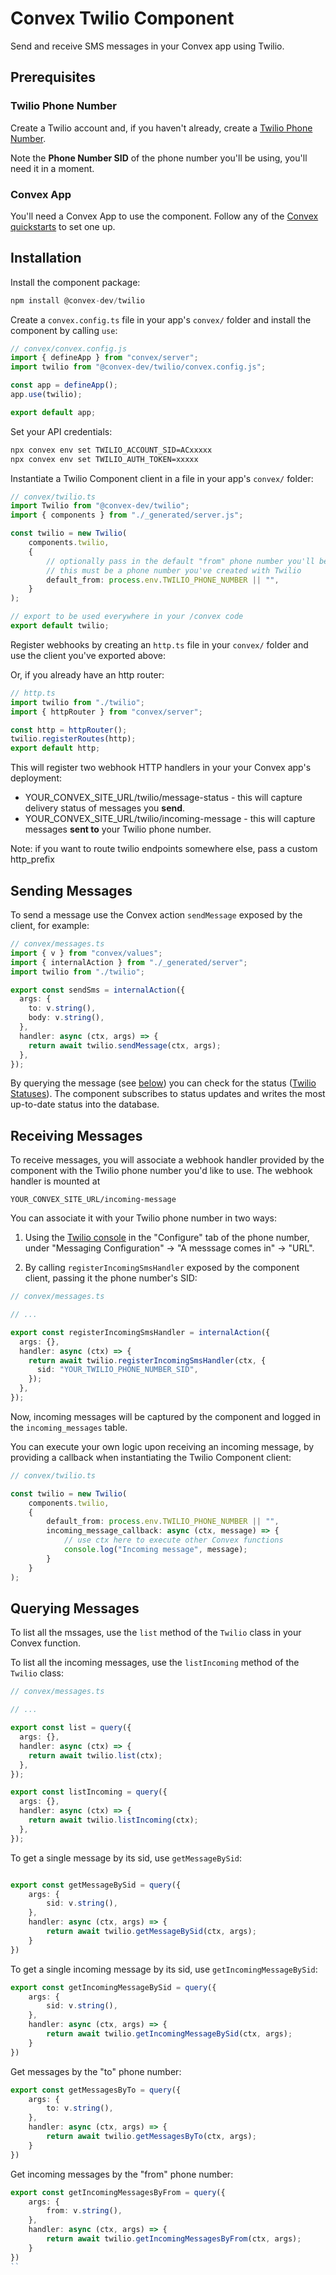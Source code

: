 # Convex Twilio Component

Send and receive SMS messages in your Convex app using Twilio.

## Prerequisites

### Twilio Phone Number

Create a Twilio account and, if you haven't already, create a [Twilio Phone Number](https://www.twilio.com/docs/phone-numbers).

Note the **Phone Number SID** of the phone number you'll be using, you'll need it in a moment.

### Convex App

You'll need a Convex App to use the component. Follow any of the [Convex quickstarts](https://docs.convex.dev/home) to set one up.

## Installation

Install the component package:

```ts
npm install @convex-dev/twilio
```

Create a `convex.config.ts` file in your app's `convex/` folder and install the component by calling `use`:

```ts
// convex/convex.config.js
import { defineApp } from "convex/server";
import twilio from "@convex-dev/twilio/convex.config.js";

const app = defineApp();
app.use(twilio);

export default app;
```

Set your API credentials:

```sh
npx convex env set TWILIO_ACCOUNT_SID=ACxxxxx
npx convex env set TWILIO_AUTH_TOKEN=xxxxx
```

Instantiate a Twilio Component client in a file in your app's `convex/` folder:

```ts
// convex/twilio.ts
import Twilio from "@convex-dev/twilio";
import { components } from "./_generated/server.js";

const twilio = new Twilio(
    components.twilio,
    {
        // optionally pass in the default "from" phone number you'll be using
        // this must be a phone number you've created with Twilio
        default_from: process.env.TWILIO_PHONE_NUMBER || "",
    }
);

// export to be used everywhere in your /convex code
export default twilio;
```

Register webhooks by creating an `http.ts` file in your `convex/` folder and use the client you've exported above:

Or, if you already have an http router:

```ts
// http.ts
import twilio from "./twilio";
import { httpRouter } from "convex/server";

const http = httpRouter();
twilio.registerRoutes(http);
export default http;
```

This will register two webhook HTTP handlers in your your Convex app's deployment:

- YOUR_CONVEX_SITE_URL/twilio/message-status - this will capture delivery status of messages you **send**.
- YOUR_CONVEX_SITE_URL/twilio/incoming-message - this will capture messages **sent to** your Twilio phone number.

Note: if you want to route twilio endpoints somewhere else, pass a custom http_prefix

## Sending Messages

To send a message use the Convex action `sendMessage` exposed by the client, for example:

```ts
// convex/messages.ts
import { v } from "convex/values";
import { internalAction } from "./_generated/server";
import twilio from "./twilio";

export const sendSms = internalAction({
  args: {
    to: v.string(),
    body: v.string(),
  },
  handler: async (ctx, args) => {
    return await twilio.sendMessage(ctx, args);
  },
});
```

By querying the message (see [below](#querying-messages)) you can check for the status ([Twilio Statuses](https://www.twilio.com/docs/messaging/api/message-resource#message-status-values)). The component subscribes to status updates and writes the most up-to-date status into the database.

## Receiving Messages

To receive messages, you will associate a webhook handler provided by the component with the Twilio phone number you'd like to use.
The webhook handler is mounted at

```
YOUR_CONVEX_SITE_URL/incoming-message
```

You can associate it with your Twilio phone number in two ways:

1. Using the [Twilio console](https://console.twilio.com/) in the "Configure" tab of the phone number, under "Messaging Configuration" -> "A messsage comes in" -> "URL".

2. By calling `registerIncomingSmsHandler` exposed by the component client, passing it the phone number's SID:

```ts
// convex/messages.ts

// ...

export const registerIncomingSmsHandler = internalAction({
  args: {},
  handler: async (ctx) => {
    return await twilio.registerIncomingSmsHandler(ctx, {
      sid: "YOUR_TWILIO_PHONE_NUMBER_SID",
    });
  },
});
```

Now, incoming messages will be captured by the component and logged in the `incoming_messages` table.

You can execute your own logic upon receiving an incoming message, by providing a callback when instantiating the Twilio Component client:
```ts
// convex/twilio.ts

const twilio = new Twilio(
    components.twilio,
    {
        default_from: process.env.TWILIO_PHONE_NUMBER || "",
        incoming_message_callback: async (ctx, message) => {
            // use ctx here to execute other Convex functions
            console.log("Incoming message", message);
        }
    }
);
```

## Querying Messages

To list all the mssages, use the `list` method of the `Twilio` class in your Convex function.

To list all the incoming messages, use the `listIncoming` method of the `Twilio` class:

```ts
// convex/messages.ts

// ...

export const list = query({
  args: {},
  handler: async (ctx) => {
    return await twilio.list(ctx);
  },
});

export const listIncoming = query({
  args: {},
  handler: async (ctx) => {
    return await twilio.listIncoming(ctx);
  },
});
```

To get a single message by its sid, use `getMessageBySid`:
```ts

export const getMessageBySid = query({
    args: {
        sid: v.string(),
    },
    handler: async (ctx, args) => {
        return await twilio.getMessageBySid(ctx, args);
    }  
})
```

To get a single incoming message by its sid, use `getIncomingMessageBySid`:
```ts
export const getIncomingMessageBySid = query({
    args: {
        sid: v.string(),
    },
    handler: async (ctx, args) => {
        return await twilio.getIncomingMessageBySid(ctx, args);
    }
})
```

Get messages by the "to" phone number:
```ts
export const getMessagesByTo = query({
    args: {
        to: v.string(),
    },
    handler: async (ctx, args) => {
        return await twilio.getMessagesByTo(ctx, args);
    }
})
```

Get incoming messages by the "from" phone number:
```ts
export const getIncomingMessagesByFrom = query({
    args: {
        from: v.string(),
    },
    handler: async (ctx, args) => {
        return await twilio.getIncomingMessagesByFrom(ctx, args);
    }
})
``